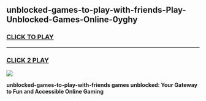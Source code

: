 
## unblocked-games-to-play-with-friends-Play-Unblocked-Games-Online-0yghy
<h3>
<a href="https://premium76.site?title=unblocked-games-to-play-with-friends&ref=25A">CLICK TO PLAY</a></h3>
<hr>

<h3>
<a href="https://premium76.site?title=unblocked-games-to-play-with-friends&ref=25A">CLICK 2 PLAY</a>
  
</h3>

<a href="https://premium76.site?title=unblocked-games-to-play-with-friends&ref=25A"><img src="https://clearcache.store/games.png"></a>


**unblocked-games-to-play-with-friends games unblocked: Your Gateway to Fun and Accessible Online Gaming**

